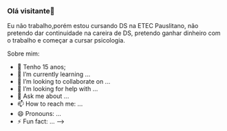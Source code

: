 ### Olá visitante👋
Eu não trabalho,porém estou cursando DS na ETEC Pauslitano, não
pretendo dar continuidade na careira de DS, pretendo ganhar 
dinheiro com o trabalho e começar a cursar psicologia.

Sobre mim:
- 🔭 Tenho 15 anos;
- 🌱 I’m currently learning ...
- 👯 I’m looking to collaborate on ...
- 🤔 I’m looking for help with ...
- 💬 Ask me about ...
- 📫 How to reach me: ...
- 😄 Pronouns: ...
- ⚡ Fun fact: ...
-->
